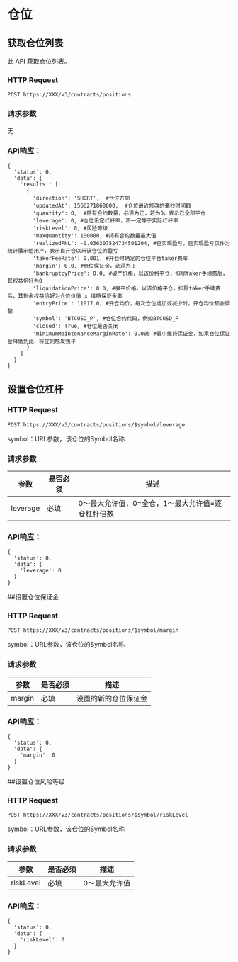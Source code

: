 # 仓位

## 获取仓位列表

此 API 获取仓位列表。

### HTTP Request

`POST https://XXX/v3/contracts/positions`

### 请求参数
无

### API响应：
```
{
  'status': 0,
  'data': {
    'results': [
      {
        'direction': 'SHORT',  #仓位方向
        'updatedAt': 1566271860000,  #仓位最近修改的毫秒时间戳
        'quantity': 0,  #持有合约数量，必须为正，若为0，表示已全部平仓
        'leverage': 0, #仓位设定杠杆率，不一定等于实际杠杆率
        'riskLevel': 0, #风险等级
        'maxQuantity': 100000, #持有合约数量最大值
        'realizedPNL': -0.036307524734501204, #已实现盈亏，已实现盈亏仅作为统计展示给用户，表示自开仓以来该仓位的盈亏
        'takerFeeRate': 0.001, #开仓时确定的仓位平仓taker费率
        'margin': 0.0, #仓位保证金，必须为正 
        'bankruptcyPrice': 0.0, #破产价格，以该价格平仓，扣除taker手续费后，其权益恰好为0
        'liquidationPrice': 0.0, #强平价格，以该价格平仓，扣除taker手续费后，其剩余权益恰好为仓位价值 x 维持保证金率
        'entryPrice': 11017.0, #开仓均价，每次仓位增加或减少时，开仓均价都会调整
        'symbol': 'BTCUSD_P', #仓位合约代码，例如BTCUSD_P
        'closed': True, #仓位是否关闭
        'minimumMaintenanceMarginRate': 0.005 #最小维持保证金，如果仓位保证金降低到此，将立刻触发强平
      }
    ]
  }
}
```
## 设置仓位杠杆
### HTTP Request

`POST https://XXX/v3/contracts/positions/$symbol/leverage`

symbol：URL参数，该仓位的Symbol名称
### 请求参数
参数 | 是否必须 | 描述
--------- | ------- | -----------
leverage| 必填| 0～最大允许值，0=全仓，1～最大允许值=逐仓杠杆倍数

### API响应：
```
{
  'status': 0,
  'data': {
    'leverage': 0
  }
}
```

##设置仓位保证金

### HTTP Request

`POST https://XXX/v3/contracts/positions/$symbol/margin`

symbol：URL参数，该仓位的Symbol名称
### 请求参数
参数 | 是否必须 | 描述
--------- | ------- | -----------
margin| 必填| 设置的新的仓位保证金

### API响应：
```
{
  'status': 0,
  'data': {
    'margin': 0
  }
}
```

##设置仓位风险等级

### HTTP Request

`POST https://XXX/v3/contracts/positions/$symbol/riskLevel`

symbol：URL参数，该仓位的Symbol名称

### 请求参数
参数 | 是否必须 | 描述|
--------- | ------- | -----------
riskLevel|必填|0～最大允许值

### API响应：
```
{
  'status': 0,
  'data': {
    'riskLevel': 0
  }
}
```